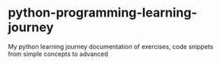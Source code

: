 # python-programming-learning-journey
My python learning journey documentation of exercises, code snippets from simple concepts to advanced
